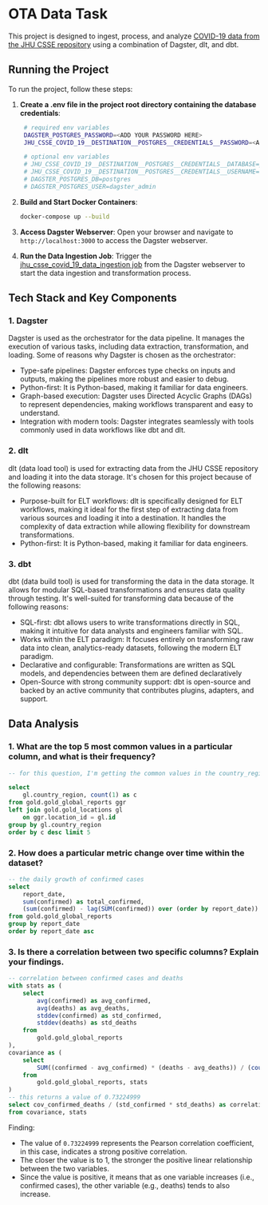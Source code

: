 # OTA Data Task

This project is designed to ingest, process, and analyze [COVID-19 data from the JHU CSSE repository](https://github.com/CSSEGISandData/COVID-19/tree/master) using a combination of Dagster, dlt, and dbt.

## Running the Project

To run the project, follow these steps:

1. **Create a .env file in the project root directory containing the database credentials**:
   ```sh
	# required env variables
	DAGSTER_POSTGRES_PASSWORD=<ADD YOUR PASSWORD HERE>
	JHU_CSSE_COVID_19__DESTINATION__POSTGRES__CREDENTIALS__PASSWORD=<ADD YOUR PASSWORD HERE>

	# optional env variables
	# JHU_CSSE_COVID_19__DESTINATION__POSTGRES__CREDENTIALS__DATABASE=postgres
	# JHU_CSSE_COVID_19__DESTINATION__POSTGRES__CREDENTIALS__USERNAME=admin
	# DAGSTER_POSTGRES_DB=postgres
	# DAGSTER_POSTGRES_USER=dagster_admin
   ```

1. **Build and Start Docker Containers**:
   ```sh
   docker-compose up --build
   ```

2. **Access Dagster Webserver**:
   Open your browser and navigate to `http://localhost:3000` to access the Dagster webserver.

3. **Run the Data Ingestion Job**:
   Trigger the [jhu_csse_covid_19_data_ingestion job](http://localhost:3000/locations/jhu_csse_covid_19/jobs/jhu_csse_covid_19_data_ingestion) from the Dagster webserver to start the data ingestion and transformation process.


## Tech Stack and Key Components

### 1. Dagster

Dagster is used as the orchestrator for the data pipeline. It manages the execution of various tasks, including data extraction, transformation, and loading. Some of reasons why Dagster is chosen as the orchestrator:

* Type-safe pipelines: Dagster enforces type checks on inputs and outputs, making the pipelines more robust and easier to debug.
* Python-first: It is Python-based, making it familiar for data engineers.
* Graph-based execution: Dagster uses Directed Acyclic Graphs (DAGs) to represent dependencies, making workflows transparent and easy to understand.
* Integration with modern tools: Dagster integrates seamlessly with tools commonly used in data workflows like dbt and dlt.

### 2. dlt

dlt (data load tool) is used for extracting data from the JHU CSSE repository and loading it into the data storage. It's chosen for this project because of the following reasons:

* Purpose-built for ELT workflows: dlt is specifically designed for ELT workflows, making it ideal for the first step of extracting data from various sources and loading it into a destination. It handles the complexity of data extraction while allowing flexibility for downstream transformations.
* Python-first: It is Python-based, making it familiar for data engineers.

### 3. dbt

dbt (data build tool) is used for transforming the data in the data storage. It allows for modular SQL-based transformations and ensures data quality through testing. It's well-suited for transforming data because of the following reasons:

* SQL-first: dbt allows users to write transformations directly in SQL, making it intuitive for data analysts and engineers familiar with SQL.
* Works within the ELT paradigm: It focuses entirely on transforming raw data into clean, analytics-ready datasets, following the modern ELT paradigm.
* Declarative and configurable: Transformations are written as SQL models, and dependencies between them are defined declaratively
* Open-Source with strong community support: dbt is open-source and backed by an active community that contributes plugins, adapters, and support.


## Data Analysis

### 1. What are the top 5 most common values in a particular column, and what is their frequency?

``` SQL
-- for this question, I'm getting the common values in the country_region column

select 
	gl.country_region, count(1) as c
from gold.gold_global_reports ggr
left join gold.gold_locations gl 
	on ggr.location_id = gl.id
group by gl.country_region 
order by c desc limit 5
```

### 2. How does a particular metric change over time within the dataset?

``` SQL
-- the daily growth of confirmed cases
select
	report_date,
	sum(confirmed) as total_confirmed,
	(sum(confirmed) - lag(SUM(confirmed)) over (order by report_date)) as daily_change
from gold.gold_global_reports
group by report_date
order by report_date asc
```

### 3. Is there a correlation between two specific columns? Explain your findings.

``` SQL
-- correlation between confirmed cases and deaths
with stats as (
	select
		avg(confirmed) as avg_confirmed,
		avg(deaths) as avg_deaths,
		stddev(confirmed) as std_confirmed,
		stddev(deaths) as std_deaths
	from
		gold.gold_global_reports
),
covariance as (
	select
		SUM((confirmed - avg_confirmed) * (deaths - avg_deaths)) / (count(*) - 1) as cov_confirmed_deaths
	from
		gold.gold_global_reports, stats
)
-- this returns a value of 0.73224999
select cov_confirmed_deaths / (std_confirmed * std_deaths) as correlation
from covariance, stats
```

Finding:
* The value of `0.73224999` represents the Pearson correlation coefficient, in this case, indicates a strong positive correlation.
* The closer the value is to 1, the stronger the positive linear relationship between the two variables.
* Since the value is positive, it means that as one variable increases (i.e., confirmed cases), the other variable (e.g., deaths) tends to also increase.
